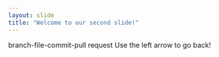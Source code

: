 ```yaml
---
layout: slide
title: "Welcome to our second slide!"
---
```

branch-file-commit-pull request
Use the left arrow to go back!
